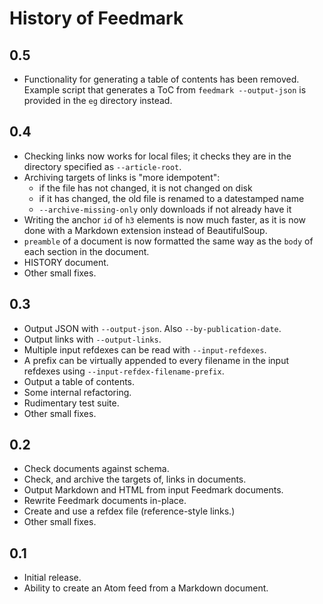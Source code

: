 History of Feedmark
===================

0.5
---

*   Functionality for generating a table of contents has been removed.
    Example script that generates a ToC from `feedmark --output-json`
    is provided in the `eg` directory instead.

0.4
---

*   Checking links now works for local files; it checks they are in
    the directory specified as `--article-root`.
*   Archiving targets of links is "more idempotent":
    *   if the file has not changed, it is not changed on disk
    *   if it has changed, the old file is renamed to a datestamped name
    *   `--archive-missing-only` only downloads if not already have it
*   Writing the anchor `id` of `h3` elements is now much faster, as it
    is now done with a Markdown extension instead of BeautifulSoup.
*   `preamble` of a document is now formatted the same way as the `body`
    of each section in the document.
*   HISTORY document.
*   Other small fixes.

0.3
---

*   Output JSON with `--output-json`.  Also `--by-publication-date`.
*   Output links with `--output-links`.
*   Multiple input refdexes can be read with `--input-refdexes`.
*   A prefix can be virtually appended to every filename in the
    input refdexes using `--input-refdex-filename-prefix`.
*   Output a table of contents.
*   Some internal refactoring.
*   Rudimentary test suite.
*   Other small fixes.

0.2
---

*   Check documents against schema.
*   Check, and archive the targets of, links in documents.
*   Output Markdown and HTML from input Feedmark documents.
*   Rewrite Feedmark documents in-place.
*   Create and use a refdex file (reference-style links.)
*   Other small fixes.

0.1
---

*   Initial release.
*   Ability to create an Atom feed from a Markdown document.
